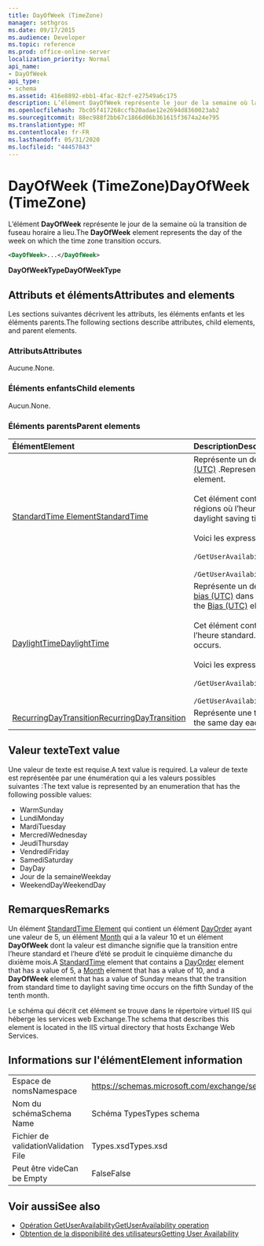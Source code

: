 ```yaml
---
title: DayOfWeek (TimeZone)
manager: sethgros
ms.date: 09/17/2015
ms.audience: Developer
ms.topic: reference
ms.prod: office-online-server
localization_priority: Normal
api_name:
- DayOfWeek
api_type:
- schema
ms.assetid: 416e8892-ebb1-4fac-82cf-e27549a6c175
description: L’élément DayOfWeek représente le jour de la semaine où la transition de fuseau horaire a lieu.
ms.openlocfilehash: 7bc05f417268ccfb20adae12e2694d8360023ab2
ms.sourcegitcommit: 88ec988f2bb67c1866d06b361615f3674a24e795
ms.translationtype: MT
ms.contentlocale: fr-FR
ms.lasthandoff: 05/31/2020
ms.locfileid: "44457843"
---
```

# <a name="dayofweek-timezone"></a><span data-ttu-id="1a88e-103">DayOfWeek (TimeZone)</span><span class="sxs-lookup"><span data-stu-id="1a88e-103">DayOfWeek (TimeZone)</span></span>

<span data-ttu-id="1a88e-104">L’élément **DayOfWeek** représente le jour de la semaine où la transition de fuseau horaire a lieu.</span><span class="sxs-lookup"><span data-stu-id="1a88e-104">The **DayOfWeek** element represents the day of the week on which the time zone transition occurs.</span></span> 
  
```xml
<DayOfWeek>...</DayOfWeek>
```

<span data-ttu-id="1a88e-105">**DayOfWeekType**</span><span class="sxs-lookup"><span data-stu-id="1a88e-105">**DayOfWeekType**</span></span>

## <a name="attributes-and-elements"></a><span data-ttu-id="1a88e-106">Attributs et éléments</span><span class="sxs-lookup"><span data-stu-id="1a88e-106">Attributes and elements</span></span>

<span data-ttu-id="1a88e-107">Les sections suivantes décrivent les attributs, les éléments enfants et les éléments parents.</span><span class="sxs-lookup"><span data-stu-id="1a88e-107">The following sections describe attributes, child elements, and parent elements.</span></span>
  
### <a name="attributes"></a><span data-ttu-id="1a88e-108">Attributs</span><span class="sxs-lookup"><span data-stu-id="1a88e-108">Attributes</span></span>

<span data-ttu-id="1a88e-109">Aucune.</span><span class="sxs-lookup"><span data-stu-id="1a88e-109">None.</span></span>
  
### <a name="child-elements"></a><span data-ttu-id="1a88e-110">Éléments enfants</span><span class="sxs-lookup"><span data-stu-id="1a88e-110">Child elements</span></span>

<span data-ttu-id="1a88e-111">Aucun.</span><span class="sxs-lookup"><span data-stu-id="1a88e-111">None.</span></span>
  
### <a name="parent-elements"></a><span data-ttu-id="1a88e-112">Éléments parents</span><span class="sxs-lookup"><span data-stu-id="1a88e-112">Parent elements</span></span>

|<span data-ttu-id="1a88e-113">**Élément**</span><span class="sxs-lookup"><span data-stu-id="1a88e-113">**Element**</span></span>|<span data-ttu-id="1a88e-114">**Description**</span><span class="sxs-lookup"><span data-stu-id="1a88e-114">**Description**</span></span>|
|:-----|:-----|
|[<span data-ttu-id="1a88e-115">StandardTime Element</span><span class="sxs-lookup"><span data-stu-id="1a88e-115">StandardTime</span></span>](standardtime.md) <br/> | <span data-ttu-id="1a88e-116">Représente un décalage par rapport à l’heure par rapport au temps universel coordonné (UTC) représenté par l’élément [bias (UTC)](bias-utc.md) .</span><span class="sxs-lookup"><span data-stu-id="1a88e-116">Represents an offset from the time relative to Coordinated Universal Time (UTC) represented by the [Bias (UTC)](bias-utc.md) element.</span></span><br/><br/><span data-ttu-id="1a88e-117">Cet élément contient également des informations sur la transition vers l’heure standard à partir de l’heure d’été dans les régions où l’heure d’été est observée.</span><span class="sxs-lookup"><span data-stu-id="1a88e-117">This element also contains information about the transition to standard time from daylight saving time in regions where daylight saving time is observed.</span></span><br/><br/><span data-ttu-id="1a88e-118">Voici les expressions XPath de cet élément :</span><span class="sxs-lookup"><span data-stu-id="1a88e-118">The following are the XPath expressions to this element:</span></span><br/><br/>`/GetUserAvailabilityResponse/FreeBusyResponseArray/FreeBusyResponse/FreeBusyView/WorkingHours/TimeZone/StandardTime`<br/><br/>`/GetUserAvailabilityRequest/TimeZone/StandardTime` <br/> |
|[<span data-ttu-id="1a88e-119">DaylightTime</span><span class="sxs-lookup"><span data-stu-id="1a88e-119">DaylightTime</span></span>](daylighttime.md) <br/> | <span data-ttu-id="1a88e-120">Représente un décalage entre l’heure par rapport au temps universel coordonné et l’heure UTC représentée par l’élément [bias (UTC)](bias-utc.md) dans les régions où l’heure d’été est observée.</span><span class="sxs-lookup"><span data-stu-id="1a88e-120">Represents an offset from the time relative to UTC represented by the [Bias (UTC)](bias-utc.md) element in regions where daylight saving time is observed.</span></span><br/><br/><span data-ttu-id="1a88e-121">Cet élément contient également des informations sur le moment où se produit la transition vers l’heure d’été à partir de l’heure standard.</span><span class="sxs-lookup"><span data-stu-id="1a88e-121">This element also contains information about when the transition to daylight saving time from standard time occurs.</span></span><br/><br/><span data-ttu-id="1a88e-122">Voici les expressions XPath de cet élément :</span><span class="sxs-lookup"><span data-stu-id="1a88e-122">The following are the XPath expressions to this element:</span></span><br/><br/>`/GetUserAvailabilityResponse/FreeBusyResponseArray/FreeBusyResponse/FreeBusyView/WorkingHours/TimeZone/DaylightTime`<br/><br/>`/GetUserAvailabilityRequest/TimeZone/DaylightTime` <br/> |
|[<span data-ttu-id="1a88e-123">RecurringDayTransition</span><span class="sxs-lookup"><span data-stu-id="1a88e-123">RecurringDayTransition</span></span>](recurringdaytransition.md) <br/> |<span data-ttu-id="1a88e-124">Représente une transition de fuseau horaire qui se produit chaque année.</span><span class="sxs-lookup"><span data-stu-id="1a88e-124">Represents a time zone transition that occurs on the same day each year.</span></span>  <br/> |
   
## <a name="text-value"></a><span data-ttu-id="1a88e-125">Valeur texte</span><span class="sxs-lookup"><span data-stu-id="1a88e-125">Text value</span></span>

<span data-ttu-id="1a88e-126">Une valeur de texte est requise.</span><span class="sxs-lookup"><span data-stu-id="1a88e-126">A text value is required.</span></span> <span data-ttu-id="1a88e-127">La valeur de texte est représentée par une énumération qui a les valeurs possibles suivantes :</span><span class="sxs-lookup"><span data-stu-id="1a88e-127">The text value is represented by an enumeration that has the following possible values:</span></span>
  
- <span data-ttu-id="1a88e-128">Warm</span><span class="sxs-lookup"><span data-stu-id="1a88e-128">Sunday</span></span>    
- <span data-ttu-id="1a88e-129">Lundi</span><span class="sxs-lookup"><span data-stu-id="1a88e-129">Monday</span></span>    
- <span data-ttu-id="1a88e-130">Mardi</span><span class="sxs-lookup"><span data-stu-id="1a88e-130">Tuesday</span></span>    
- <span data-ttu-id="1a88e-131">Mercredi</span><span class="sxs-lookup"><span data-stu-id="1a88e-131">Wednesday</span></span>    
- <span data-ttu-id="1a88e-132">Jeudi</span><span class="sxs-lookup"><span data-stu-id="1a88e-132">Thursday</span></span>    
- <span data-ttu-id="1a88e-133">Vendredi</span><span class="sxs-lookup"><span data-stu-id="1a88e-133">Friday</span></span>    
- <span data-ttu-id="1a88e-134">Samedi</span><span class="sxs-lookup"><span data-stu-id="1a88e-134">Saturday</span></span>    
- <span data-ttu-id="1a88e-135">Day</span><span class="sxs-lookup"><span data-stu-id="1a88e-135">Day</span></span>    
- <span data-ttu-id="1a88e-136">Jour de la semaine</span><span class="sxs-lookup"><span data-stu-id="1a88e-136">Weekday</span></span>   
- <span data-ttu-id="1a88e-137">WeekendDay</span><span class="sxs-lookup"><span data-stu-id="1a88e-137">WeekendDay</span></span>
    
## <a name="remarks"></a><span data-ttu-id="1a88e-138">Remarques</span><span class="sxs-lookup"><span data-stu-id="1a88e-138">Remarks</span></span>

<span data-ttu-id="1a88e-139">Un élément [StandardTime Element](standardtime.md) qui contient un élément [DayOrder](dayorder.md) ayant une valeur de 5, un élément [Month](month.md) qui a la valeur 10 et un élément **DayOfWeek** dont la valeur est dimanche signifie que la transition entre l’heure standard et l’heure d’été se produit le cinquième dimanche du dixième mois.</span><span class="sxs-lookup"><span data-stu-id="1a88e-139">A [StandardTime](standardtime.md) element that contains a [DayOrder](dayorder.md) element that has a value of 5, a [Month](month.md) element that has a value of 10, and a **DayOfWeek** element that has a value of Sunday means that the transition from standard time to daylight saving time occurs on the fifth Sunday of the tenth month.</span></span> 
  
<span data-ttu-id="1a88e-140">Le schéma qui décrit cet élément se trouve dans le répertoire virtuel IIS qui héberge les services web Exchange.</span><span class="sxs-lookup"><span data-stu-id="1a88e-140">The schema that describes this element is located in the IIS virtual directory that hosts Exchange Web Services.</span></span>
  
## <a name="element-information"></a><span data-ttu-id="1a88e-141">Informations sur l'élément</span><span class="sxs-lookup"><span data-stu-id="1a88e-141">Element information</span></span>

|||
|:-----|:-----|
|<span data-ttu-id="1a88e-142">Espace de noms</span><span class="sxs-lookup"><span data-stu-id="1a88e-142">Namespace</span></span>  <br/> |https://schemas.microsoft.com/exchange/services/2006/types  <br/> |
|<span data-ttu-id="1a88e-143">Nom du schéma</span><span class="sxs-lookup"><span data-stu-id="1a88e-143">Schema Name</span></span>  <br/> |<span data-ttu-id="1a88e-144">Schéma Types</span><span class="sxs-lookup"><span data-stu-id="1a88e-144">Types schema</span></span>  <br/> |
|<span data-ttu-id="1a88e-145">Fichier de validation</span><span class="sxs-lookup"><span data-stu-id="1a88e-145">Validation File</span></span>  <br/> |<span data-ttu-id="1a88e-146">Types.xsd</span><span class="sxs-lookup"><span data-stu-id="1a88e-146">Types.xsd</span></span>  <br/> |
|<span data-ttu-id="1a88e-147">Peut être vide</span><span class="sxs-lookup"><span data-stu-id="1a88e-147">Can be Empty</span></span>  <br/> |<span data-ttu-id="1a88e-148">False</span><span class="sxs-lookup"><span data-stu-id="1a88e-148">False</span></span>  <br/> |
   
## <a name="see-also"></a><span data-ttu-id="1a88e-149">Voir aussi</span><span class="sxs-lookup"><span data-stu-id="1a88e-149">See also</span></span>

- [<span data-ttu-id="1a88e-150">Opération GetUserAvailability</span><span class="sxs-lookup"><span data-stu-id="1a88e-150">GetUserAvailability operation</span></span>](getuseravailability-operation.md)
- [<span data-ttu-id="1a88e-151">Obtention de la disponibilité des utilisateurs</span><span class="sxs-lookup"><span data-stu-id="1a88e-151">Getting User Availability</span></span>](https://msdn.microsoft.com/library/d4133fcb-9b0f-4e6b-aadf-a389da83516a%28Office.15%29.aspx)

